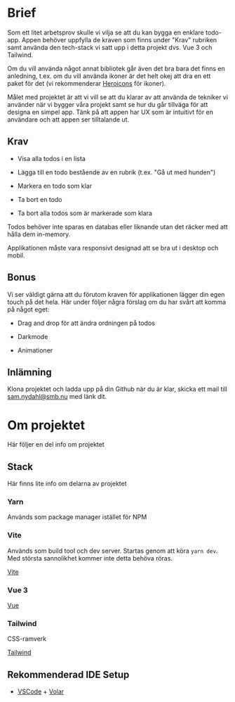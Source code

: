 # Brief

Som ett litet arbetsprov skulle vi vilja se att du kan bygga en enklare todo-app. Appen behöver uppfylla de kraven som finns under "Krav" rubriken samt använda den tech-stack vi satt upp i detta projekt dvs. Vue 3 och Tailwind.

Om du vill använda något annat bibliotek går även det bra bara det finns en anledning, t.ex. om du vill använda ikoner är det helt okej att dra en ett paket för det (vi rekommenderar [Heroicons](https://github.com/tailwindlabs/heroicons) för ikoner).

Målet med projektet är att vi vill se att du klarar av att använda de tekniker vi använder när vi bygger våra projekt samt se hur du går tillväga för att designa en simpel app. Tänk på att appen har UX som är intuitivt för en användare och att appen ser tilltalande ut.

## Krav

- Visa alla todos i en lista

- Lägga till en todo bestående av en rubrik (t.ex. "Gå ut med hunden")

- Markera en todo som klar

- Ta bort en todo

- Ta bort alla todos som är markerade som klara

Todos behöver inte sparas en databas eller liknande utan det räcker med att hålla dem in-memory.

Applikationen måste vara responsivt designad att se bra ut i desktop och mobil.

## Bonus

Vi ser väldigt gärna att du förutom kraven för applikationen lägger din egen touch på det hela. Här under följer några förslag om du har svårt att komma på något eget:

- Drag and drop för att ändra ordningen på todos

- Darkmode

- Animationer

## Inlämning

Klona projektet och ladda upp på din Github när du är klar, skicka ett mail till sam.nydahl@smb.nu med länk dit.

# Om projektet

Här följer en del info om projektet

## Stack

Här finns lite info om delarna av projektet

### Yarn

Används som package manager istället för NPM

### Vite

Används som build tool och dev server. Startas genom att köra `yarn dev`.
Med största sannolikhet kommer inte detta behöva röras.

[Vite](https://vitejs.dev/)

### Vue 3

[Vue](https://vuejs.org/guide/introduction.html)

### Tailwind

CSS-ramverk

[Tailwind](https://tailwindcss.com/)

## Rekommenderad IDE Setup

- [VSCode](https://code.visualstudio.com/) + [Volar](https://marketplace.visualstudio.com/items?itemName=johnsoncodehk.volar)
